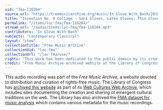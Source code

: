 ```yaml
---
uid: "fma-116204"
source_url: "https://freemusicarchive.org/music/In_Glove_With_Bach/2019090810542410/Invention_No_8_Collage_-_Sans_Gloves_Latex_Gloves_Thin_Gloves_Ski_Gloves_Mittens_Boxing_Gloves"
title: "Invention No. 8 Collage - Sans Gloves, Latex Gloves, Thin Gloves, Ski Gloves, Mittens, Boxing Gloves"
permalink: "/items/loc-fma/fma-116204/"
stream_url: "/audio/items/loc-fma/fma-116204.mp3"
contributors: "In Glove With Bach"
subjects: "Contemporary Classical"
layout: "item"
collectionTitle: "Free Music Archive"
collectionUid: "loc-fma"
collectionUrl: "/loc-fma/use/"
rights: "This work has been dedicated to the public domain by its creator, thus is free to use and reuse without restriction. You can copy, modify, distribute and perform the work, even for commercial purposes, all without asking permission. Attribution is recommended but not required."
credit: "Free Music Archive archived website at the Library of Congress, Web Archives Division."
---
```


This audio recording was part of the _Free Music Archive_, a website devoted to distribution and curation of rights-free music. The Library of Congress has [archived this website](https://www.loc.gov/item/lcwaN0026492/) as part of its [Web Cultures Web Archive](https://www.loc.gov/collections/web-cultures-web-archive/about-this-collection/), which includes sites documenting the creation and sharing of emergent cultural traditions on the web. The Library has also archived the [FMA dataset for music analysis](https://catalog.loc.gov/vwebv/search?searchCode=LCCN&searchArg=2018655052&searchType=1&permalink=y) which contains various metadata for the music recordings.